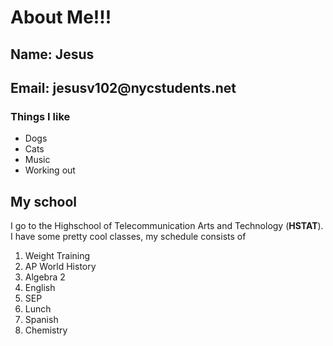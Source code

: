 # About Me!!!

## Name: Jesus

## Email: __jesusv102@nycstudents.net__

### Things I like

* Dogs
* Cats
* Music
* Working out

## My school

I go to the Highschool of Telecommunication Arts and Technology (__HSTAT__). I have some pretty cool classes, my schedule consists of

1. Weight Training
2. AP World History
3. Algebra 2
4. English
5. SEP
6. Lunch
7. Spanish
8. Chemistry








